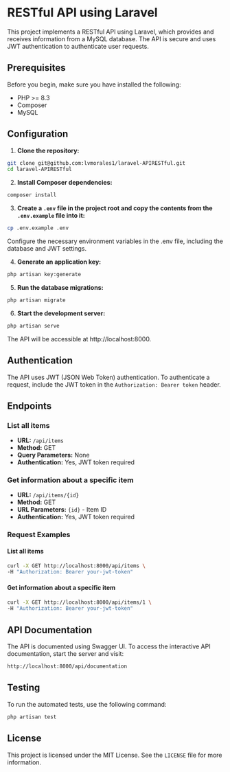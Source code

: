 
# RESTful API using Laravel

This project implements a RESTful API using Laravel, which provides and receives information from a MySQL database. The API is secure and uses JWT authentication to authenticate user requests.

## Prerequisites

Before you begin, make sure you have installed the following:

-   PHP >= 8.3
-   Composer
-   MySQL

## Configuration

1.  **Clone the repository:**
```bash
git clone git@github.com:lvmorales1/laravel-APIRESTful.git
cd laravel-APIRESTful
```

2. **Install Composer dependencies:**
```bash
composer install
```

3. **Create a `.env` file in the project root and copy the contents from the `.env.example` file into it:**
```bash
cp .env.example .env
```

Configure the necessary environment variables in the .env file, including the database and JWT settings.

4. **Generate an application key:**
```bash
php artisan key:generate
```

5. **Run the database migrations:**
```bash
php artisan migrate
```

6. **Start the development server:**
```bash
php artisan serve
```

The API will be accessible at http://localhost:8000.


## Authentication
The API uses JWT (JSON Web Token) authentication. To authenticate a request, include the JWT token in the `Authorization: Bearer token` header.

## Endpoints

### List all items

-   **URL:** `/api/items`
-   **Method:** GET
-   **Query Parameters:** None
-   **Authentication:** Yes, JWT token required

### Get information about a specific item

-   **URL:** `/api/items/{id}`
-   **Method:** GET
-   **URL Parameters:** `{id}` - Item ID
-   **Authentication:** Yes, JWT token required

### Request Examples

#### List all items
```bash
curl -X GET http://localhost:8000/api/items \
-H "Authorization: Bearer your-jwt-token"
```

#### Get information about a specific item
```bash
curl -X GET http://localhost:8000/api/items/1 \
-H "Authorization: Bearer your-jwt-token"
```

## API Documentation
The API is documented using Swagger UI. To access the interactive API documentation, start the server and visit:
``` bash
http://localhost:8000/api/documentation
```

## Testing
To run the automated tests, use the following command:
```bash
php artisan test
```

## License
This project is licensed under the MIT License. See the `LICENSE` file for more information.

